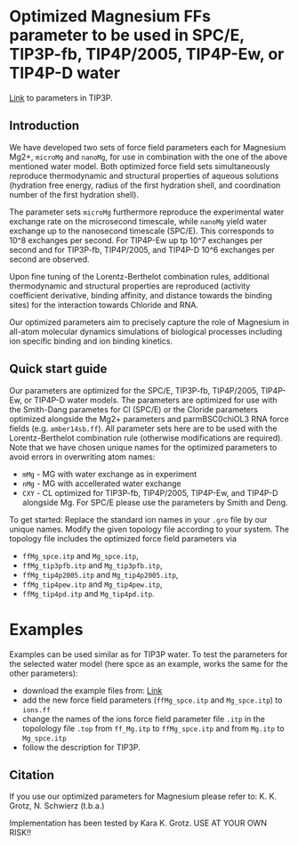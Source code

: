 # Optimized Magnesium FFs parameter to be used in SPC/E, TIP3P-fb, TIP4P/2005, TIP4P-Ew, or TIP4P-D water
[Link](https://github.com/bio-phys/Magnesium-FFs) to parameters in TIP3P.

## Introduction
We have developed two sets of force field parameters each for Magnesium Mg2+, `microMg` and `nanoMg`, for use in combination with the one of the above mentioned water model.
Both optimized force field sets simultaneously reproduce thermodynamic and structural properties of aqueous solutions (hydration free energy, radius of the first hydration shell, and coordination number of the first hydration shell). 

The parameter sets `microMg` furthermore reproduce the experimental water exchange rate on the microsecond timescale, while `nanoMg` yield water exchange up to the nanosecond timescale (SPC/E). This corresponds to 10^8 exchanges per second. For TIP4P-Ew up tp 10^7 exchanges per second and for TIP3P-fb, TIP4P/2005, and TIP4P-D 10^6 exchanges per second are observed.

Upon fine tuning of the Lorentz-Berthelot combination rules, additional thermodynamic and structural properties are reproduced (activity coefficient derivative, binding affinity, and distance towards the binding sites) for the interaction towards Chloride and RNA. 

Our optimized parameters aim to precisely capture the role of Magnesium in all-atom molecular dynamics simulations of biological processes including ion specific binding and ion binding kinetics.


## Quick start guide
Our parameters are optimized for the SPC/E, TIP3P-fb, TIP4P/2005, TIP4P-Ew, or TIP4P-D water models.
The parameters are optimized for use with the Smith-Dang parametes for Cl (SPC/E) or the Cloride parameters optimized alongside the Mg2+ parameters and parmBSC0chiOL3 RNA force fields (e.g. `amber14sb.ff`).
All parameter sets here are to be used with the Lorentz-Berthelot combination rule (otherwise modifications are required).
Note that we have chosen unique names for the optimized parameters to avoid errors in overwriting atom names:
* `mMg` - MG with water exchange as in experiment
* `nMg` - MG with accellerated water exchange
* `CXY` - CL optimized for TIP3P-fb, TIP4P/2005, TIP4P-Ew, and TIP4P-D alongside Mg. For SPC/E please use the parameters by Smith and Deng.

To get started: Replace the standard ion names in your `.gro` file by our unique names.
Modify the given topology file according to your system. The topology file includes the optimized force field parameters via 
* `ffMg_spce.itp` and `Mg_spce.itp`,
* `ffMg_tip3pfb.itp` and `Mg_tip3pfb.itp`,
* `ffMg_tip4p2005.itp` and `Mg_tip4p2005.itp`,
* `ffMg_tip4pew.itp` and `Mg_tip4pew.itp`,
* `ffMg_tip4pd.itp` and `Mg_tip4pd.itp`.

# Examples

Examples can be used similar as for TIP3P water. To test the parameters for the selected water model (here spce as an example, works the same for the other parameters):

* download the example files from: [Link](https://github.com/bio-phys/Magnesium-FFs)
* add the new force field parameters (`ffMg_spce.itp` and `Mg_spce.itp`) to `ions.ff`
* change the names of the ions force field parameter file `.itp` in the topolology file `.top` from `ff_Mg.itp` to `ffMg_spce.itp` and from `Mg.itp` to `Mg_spce.itp`
* follow the description for TIP3P.

## Citation
If you use our optimized parameters for Magnesium please refer to:
K. K. Grotz, N. Schwierz (t.b.a.)


Implementation has been tested by Kara K. Grotz.
USE AT YOUR OWN RISK!!

